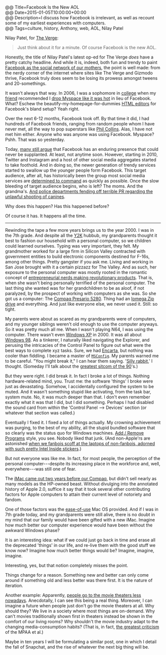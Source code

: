 @@ Title=Facebook Is the New AOL  
@@ Date=2015-01-05T10:00:00+00:00  
@@ Description=I discuss how Facebook is irrelevant, as well as recount some of my earliest experiences with computers.  
@@ Tags=culture, history, Anthony, web, AOL, Nilay Patel    

Nilay Patel, for [The Verge][theverge]:
>Just think about it for a minute. Of course Facebook is the new AOL.

Honestly, the title of Nilay Patel's latest op-ed for The Verge *does* have a pretty catchy headline. And while it is, indeed, both fun and trendy to paint [Facebook as the social network of our mothers][mom], the point is well made: from the nerdy corner of the internet where sites like The Verge and Gizmodo thrive, Facebook truly does seem to be losing its prowess amongst tweens and 20-somethings. 

It wasn't always that way. In 2006, I was a sophomore in [college][puc] when my [friend][twitter] recommended I [drop Myspace like it was hot][wikipedia] in lieu of Facebook. What? Eschew the beautify-my-homepage-for-dummies [HTML editors][pimp-my-profile] for Facebook's bland setup? Yeah right.

Over the next 6-12 months, Facebook took off. By that time it did, I had hundreds of Facebook friends, ranging from random people whom I have never met, all the way to pop superstars like [Phil Collins][facebook]. Alas, I have not met him either. Anyone who was anyone was using Facebook. Myspace? Pshh. That was so yesterday.

Today, [many still argue][socialbuzzpros] that Facebook has an enduring presence that could never be supplanted. At least, not anytime soon. However, starting in 2010, Twitter and Instagram and a host of other social media aggregates started to take foothold. And in doing so, the newer generation of trendy services started to swallow up the younger people form Facebook. This target audience, after all, has historically been the group most social media services are [determined to command][theguardian] as quickly as possible. Once the slow bleeding of target audience begins, who is left? The moms. And the grandma's. [And police departments fending off terrible PR regarding the unlawful shooting of canines][scpr]. 

Why does this happen? Has this happened before?

Of course it has. It happens all the time. 

<hr class="small">

Rewinding the tape a few more years brings us to the year 2000. I was in the 7th grade. And despite all the [Y2K][wikipedia 2] hubbub, my grandparents thought it best to fashion our household with a personal computer, so we children could learned ourselves. Typing was very important, they felt. My grandmother worked for a large firm in Silicon Valley contracted with government entities to build electronic components destined for F-16s, among other things. Pretty gangster if you ask me. Living and working in San Jose brought with it a certain pizzazz for The Valley. And as such, her exposure to the personal computer was mostly rooted in the romantic concept of [entrepreneurial nerds making revolutionary products][wikipedia 3]. That is, when she wasn't being personally terrified of the personal computer. The last thing she wanted was for her grandchildren to be as aloof, if not paralyzed, by the prospect of working with computers as she was. So she got us a computer: The [Compaq Presario 5280][ebay]. Thing had an [Iomega Zip drive][wikipedia 4] and everything. And just like everyone else, we never used it. Still: so tight.  

My parents were about as scared as my grandparents were of computers, and my younger siblings weren't old enough to use the computer anyways. So it was pretty much all me. When I wasn't playing N64, I was using the computer. There wasn't even [Windows XP][wikipedia 5] in 2000. It was all about [Windows 98][wikipedia 6]. As a tinkerer, I naturally liked navigating the Explorer, and perusing the intricacies of the Control Panel to figure out what were the best ways to complete xyz tasks. Sure, we had [Encarta][wikipedia 7], but nothing was cooler than fiddling. I became a master of [`MSConfig`][msc]. My parents warned me to be careful. "You might break it," I can hear them saying. '[Silly rabbit][youtube],' I thought. (Someday I'll talk about the [greatest sitcom of the 90][wikipedia 8]'s.)

But they were right. I did break it. In fact I broke a lot of things. Nothing hardware-related mind, you. Trust me: the software 'things' I broke were just as devastating. Somehow, I accidentally configured the system to be muted. And it wasn't something stupid like activating, from the task bar, system mute. No, it was much deeper than that. I don't even remember exactly what it was that I did, but I did something. Perhaps I had disabled the sound card from within the 'Control Panel --> Devices' section (or whatever that section was called.) 

Eventually I fixed it. I fixed a lot of things actually. My crowning achievement was purging, to the best of my ability, all the stupid bundled software that so clearly was the status quo for Windows machines. [Add / Remove Programs][microsoft] style, you see. Nobody liked that junk. (And non-Apple'rs are astonished [when we fanbois scoff at the laptops of non-fanbois, adorned with such pretty Intel Inside stickers][cultofmac].) 

But not everyone was like me. In fact, for most people, the perception of the personal computer---despite its increasing place in the workforce and, well, everywhere---was still one of fear. 

The [iMac came out two years before our Compaq][wikipedia 9], but didn't sell nearly as many models as the HP-owned beast. Without divulging into the annotated history of Apple 2.0, suffice it say that it took several other contributing factors for Apple computers to attain their current level of notoriety and fandom. 

One of those factors was the [ease-of-use][wikipedia 10] Mac OS provided. And if I was in 7th grade today, and my grandparents were still alive, there is no doubt in my mind that our family would have been gifted with a new iMac. Imagine how much better our computer experience would have been without the awkward Windows phase? 

It is an interesting idea: what if we could just go back in time and erase all the deprecated 'things' in our life, and re-live them with the good stuff we know now? Imagine how much better things would be? Imagine, imagine, imagine.

Interesting, yes, but that notion completely misses the point.

Things change for a reason. Something new and better can only come around if something old and less better was there first. It is the nature of iteration.

Another example: Apparently, [people go to the movie theaters less nowadays][theverge 2]. Anecdotally, I can see this being a real thing. Moreover, I can imagine a future when people just don't go the movie theaters at all. Why should they? We live in a society where most things are on-demand. Why can't movies traditionally shown first in theaters instead be shown in the comfort of our living rooms? Why shouldn't the movie industry adapt to the changing media-consumption habits? (That is, in fact, [the greatest criticism][theverge 3] of the MPAA et al.)

Maybe in ten years I will be formulating a similar post, one in which I detail the fall of Snapchat, and the rise of whatever the next big thing will be.

[cultofmac]: http://www.cultofmac.com/227936/watch-steve-jobs-laugh-at-the-idea-of-intel-inside-stickers-on-the-side-of-every-mac-video/
[ebay]: http://www.ebay.com/itm/COMPAQ-PRESARIO-5280-DESKTOP-good-condition-80-00-/281529628304?pt=US_Computer_Cases&amp;hash=item418c793690
[facebook]: https://www.facebook.com/philcollins
[microsoft]: http://support.microsoft.com/kb/314481
[msc]: https://en.wikipedia.org/wiki/MSConfig
[mom]: http://mom.me/teen/8179-moms-have-taken-over-facebook/
[pimp-my-profile]: http://www.pimp-my-profile.com/generators/myspace.php
[puc]: http://puc.edu/
[scpr]: http://www.scpr.org/news/2013/07/05/38068/hawthorne-police-concerned-about-cyber-threats-aft/
[socialbuzzpros]: http://www.socialbuzzpros.com/2014/11/04/is-facebook-still-important/
[theguardian]: http://www.theguardian.com/technology/2013/nov/20/marketing-to-kids-on-social-media-facebook-and-twitter-are-not-enough
[theoveranalyzed]: @@SiteRoot@@/2015/1/5/facebook-is-the-new-aol
[theverge]: http://www.theverge.com/2015/1/4/7488495/facebook-is-the-new-aol
[theverge 2]: http://www.theverge.com/2015/1/1/7478987/box-office-attendance-hits-lowest-level-in-19-years
[theverge 3]: http://www.theverge.com/2014/12/19/7420823/mpaa-decries-googles-shameful-attack-on-its-anti-piracy-program
[twitter]: http://twitter.com/the_real_hunter
[wikipedia]: https://en.wikipedia.org/wiki/Drop_It_Like_It's_Hot
[wikipedia 10]: https://en.wikipedia.org/wiki/Mac_OS
[wikipedia 2]: https://en.wikipedia.org/wiki/Year_2000_problem
[wikipedia 3]: https://en.wikipedia.org/wiki/Apple_Inc%2E
[wikipedia 4]: https://en.wikipedia.org/wiki/Iomega_Zip_drive
[wikipedia 5]: https://en.wikipedia.org/wiki/Windows_XP
[wikipedia 6]: https://en.wikipedia.org/wiki/Windows_98
[wikipedia 7]: https://en.wikipedia.org/wiki/Encarta
[wikipedia 8]: https://en.wikipedia.org/wiki/The_Fresh_Prince_of_Bel-Air
[wikipedia 9]: https://en.wikipedia.org/wiki/Imac
[youtube]: https://www.youtube.com/watch?v=QgwhOEoZOhA